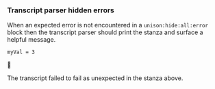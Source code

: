 
### Transcript parser hidden errors

When an expected error is not encountered in a `unison:hide:all:error` block
then the transcript parser should print the stanza
and surface a helpful message.

```unison
myVal = 3
```



🛑

The transcript failed to fail as unexpected in the stanza above.
